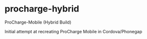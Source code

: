 procharge-hybrid
================

ProCharge-Mobile (Hybrid Build)

Initial attempt at recreating ProCharge Mobile in Cordova/Phonegap
